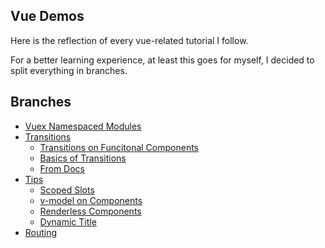 ## Vue Demos

Here is the reflection of every vue-related tutorial I follow.

For a better learning experience, at least this goes for myself, I decided to split everything in branches.

## Branches

* [Vuex Namespaced Modules](https://github.com/Andrei0872/vue-pocket-reference/tree/vuex-namespaced-modules)
* [Transitions](https://github.com/Andrei0872/vue-pocket-reference/tree/transitions)
    * [Transitions on Funcitonal Components](https://github.com/Andrei0872/vue-pocket-reference/tree/transitions/src/components/Functional%20Components)
    * [Basics of Transitions](https://github.com/Andrei0872/vue-pocket-reference/tree/transitions/src/components/Basic%20Tranisitons)
    * [From Docs](https://github.com/Andrei0872/vue-pocket-reference/tree/transitions/src/components/From%20Docs)
* [Tips](https://github.com/Andrei0872/vue-pocket-reference/tree/tips)
    * [Scoped Slots](https://github.com/Andrei0872/vue-pocket-reference/tree/tips/src/components/Scoped%20Slots)
    * [v-model on Components](https://github.com/Andrei0872/vue-pocket-reference/tree/tips/src/components/v-model)
    * [Renderless Components](https://github.com/Andrei0872/vue-pocket-reference/tree/tips/src/components/Renderless%20Components)
    * [Dynamic Title](https://github.com/Andrei0872/vue-pocket-reference/tree/dynamic-title)
* [Routing](https://github.com/Andrei0872/vue-pocket-reference/tree/routing)